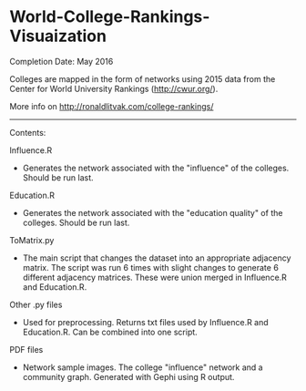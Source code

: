 # World-College-Rankings-Visuaization
 Completion Date: May 2016
 
 Colleges are mapped in the form of networks using 2015 data from the Center for World University Rankings (http://cwur.org/).
 
 More info on http://ronaldlitvak.com/college-rankings/
 
 
 -------------------------------------------------------------------------------------------------------------------------------------

Contents:


Influence.R 
- Generates the network associated with the "influence" of the colleges. Should be run last.


Education.R 
- Generates the network associated with the "education quality" of the colleges. Should be run last.


ToMatrix.py 
- The main script that changes the dataset into an appropriate adjacency matrix. The script was run 6 times with slight changes to generate 6 different adjacency matrices. These were union merged in Influence.R and Education.R. 


Other .py files 
- Used for preprocessing. Returns txt files used by Influence.R and Education.R. Can be combined into one script.


PDF files
- Network sample images. The college "influence" network and a community graph. Generated with Gephi using R output.
